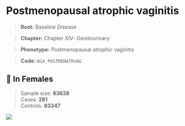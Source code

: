 # Postmenopausal atrophic vaginitis

> **Root:** Baseline Disease  

> **Chapter:** Chapter XIV- Genitourinary  

> **Phenotype:** Postmenopausal atrophic vaginitis  

> **Code:** `N14_POSTMENATRVAG`

## 👩 In Females  
> Sample size: **83628**  
> Cases: **281**  
> Controls: **83347**
<img src="/Disease/Figures/ALL/Baseline/N14_POSTMENATRVAG.png"/>
<CsvTable src="/Disease_Data/ALL/Baseline/LG_N14_POSTMENATRVAG.csv" label="🔍 View full results" />
